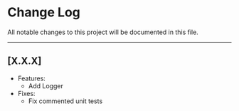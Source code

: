 # Change Log
All notable changes to this project will be documented in this file.

---
## [X.X.X]
* Features:
	* Add Logger
* Fixes:
	* Fix commented unit tests
